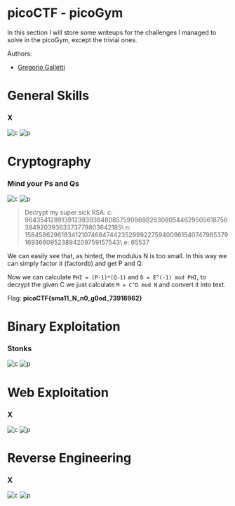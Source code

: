 # picoCTF - picoGym
In this section I will store some writeups for the challenges I managed to solve in the picoGym, except the trivial ones.

Authors: 
* [Gregorio Galletti](https://github.com/gregalletti)


# General Skills
### X
![c](https://img.shields.io/badge/General-grey) ![p](https://img.shields.io/badge/Points-350-success)

# Cryptography
### Mind your Ps and Qs
![c](https://img.shields.io/badge/Crypto-orange) ![p](https://img.shields.io/badge/Points-20-success)
> Decrypt my super sick RSA:
> c: 964354128913912393938480857590969826308054462950561875638492039363373779803642185\\
> n: 1584586296183412107468474423529992275940096154074798537916936609523894209759157543\\
> e: 65537

We can easily see that, as hinted, the modulus N is too small. In this way we can simply factor it (factordb) and get P and Q. 

Now we can calculate `PHI = (P-1)*(Q-1)` and `D = E^(-1) mod PHI`, to decrypt the given C we just calculate `M = C^D mod N` and convert it into text.

Flag: **picoCTF{sma11_N_n0_g0od_73918962}**


# Binary Exploitation
### Stonks
![c](https://img.shields.io/badge/Binary-red) ![p](https://img.shields.io/badge/Points-20-success)

# Web Exploitation
### X
![c](https://img.shields.io/badge/Web-purple) ![p](https://img.shields.io/badge/Points-350-success)

# Reverse Engineering
### X
![c](https://img.shields.io/badge/Reverse-blue) ![p](https://img.shields.io/badge/Points-350-success)


